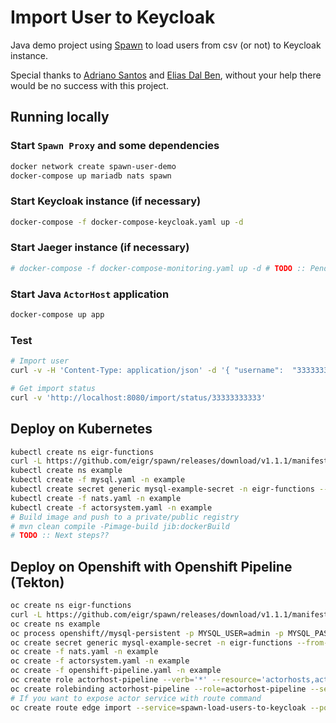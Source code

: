 # Import User to Keycloak

Java demo project using [Spawn](https://github.com/eigr/spawn) to load users from csv (or not) to Keycloak instance.

Special thanks to [Adriano Santos](https://github.com/sleipnir) and [Elias Dal Ben](https://github.com/eliasdarruda), without your help there would be no success with this project.

## Running locally

### Start `Spawn Proxy` and some dependencies

```bash
docker network create spawn-user-demo
docker-compose up mariadb nats spawn
```

### Start Keycloak instance (if necessary)

```bash
docker-compose -f docker-compose-keycloak.yaml up -d
```

### Start Jaeger instance (if necessary)

```bash
# docker-compose -f docker-compose-monitoring.yaml up -d # TODO :: Pending param config.
```

### Start Java `ActorHost` application

```bash
docker-compose up app
```

### Test

```bash
# Import user
curl -v -H 'Content-Type: application/json' -d '{ "username":  "33333333333", "firstName": "Jane Child3", "lastName":  "Doe", "email": "janechild1@example.com", "birthDate":  "1967-05-03", "mobile": "(21) 93333-3333", "cityIbgeId":  "3304557", "uf": "RJ" }' 'http://localhost:8080/import'

# Get import status
curl -v 'http://localhost:8080/import/status/33333333333'
```

## Deploy on Kubernetes

```bash
kubectl create ns eigr-functions
curl -L https://github.com/eigr/spawn/releases/download/v1.1.1/manifest.yaml | kubectl create -n eigr-functions -f -
kubectl create ns example
kubectl create -f mysql.yaml -n example
kubectl create secret generic mysql-example-secret -n eigr-functions --from-literal=database=eigr --from-literal=host='mysql.example.svc.cluster.local' --from-literal=port='3306' --from-literal=username='admin' --from-literal=password='admin' --from-literal=encryptionKey=$(openssl rand -base64 32)
kubectl create -f nats.yaml -n example
kubectl create -f actorsystem.yaml -n example
# Build image and push to a private/public registry
# mvn clean compile -Pimage-build jib:dockerBuild
# TODO :: Next steps??
```

## Deploy on Openshift with Openshift Pipeline (Tekton)

```bash
oc create ns eigr-functions
curl -L https://github.com/eigr/spawn/releases/download/v1.1.1/manifest.yaml | oc apply -n eigr-functions -f -
oc create ns example
oc process openshift//mysql-persistent -p MYSQL_USER=admin -p MYSQL_PASSWORD=admin -p MYSQL_ROOT_PASSWORD=mypassword -p MYSQL_DATABASE=eigr | oc create -n example -f -
oc create secret generic mysql-example-secret -n eigr-functions --from-literal=database=eigr --from-literal=host='mysql.example.svc.cluster.local' --from-literal=port='3306' --from-literal=username='admin' --from-literal=password='admin' --from-literal=encryptionKey=$(openssl rand -base64 32)
oc create -f nats.yaml -n example
oc create -f actorsystem.yaml -n example
oc create -f openshift-pipeline.yaml -n example
oc create role actorhost-pipeline --verb='*' --resource='actorhosts,actorsystems' -n example
oc create rolebinding actorhost-pipeline --role=actorhost-pipeline --serviceaccount=spawn:pipeline -n example
# If you want to expose actor service with route command
oc create route edge import --service=spawn-load-users-to-keycloak --port=8080 -n example
```
